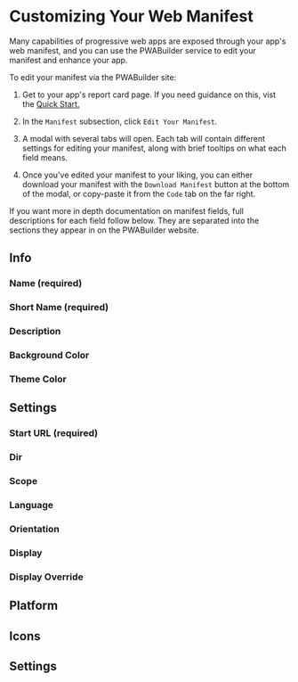 # Customizing Your Web Manifest

Many capabilities of progressive web apps are exposed through your app's web manifest, and you can use the PWABuilder service to edit your manifest and enhance your app.


To edit your manifest via the PWABuilder site:

1. Get to your app's report card page. If you need guidance on this, vist the [Quick Start.](/builder/quick-start)

2. In the `Manifest` subsection, click `Edit Your Manifest`.

3. A modal with several tabs will open. Each tab will contain different settings for editing your manifest, along with brief tooltips on what each field means.

4. Once you've edited your manifest to your liking, you can either download your manifest with the `Download Manifest` button at the bottom of the modal, or copy-paste it from the `Code` tab on the far right.

If you want more in depth documentation on manifest fields, full descriptions for each field follow below. They are separated into the sections they appear in on the PWABuilder website.

## Info

### Name (required)

### Short Name (required) 

### Description

### Background Color

### Theme Color

## Settings

### Start URL (required)

### Dir 

### Scope

### Language

### Orientation

### Display

### Display Override

## Platform

## Icons 

## Settings